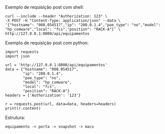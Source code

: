 Exemplo de requisição post com shell:

    curl --include --header "Authorization: 123" \
    -X POST -H "Content-Type: application/json" --data \
    '{"hostname": "008.054517","ip": "200.0.1.4","poe_type": "no","model": "hp_comware","local": "fcs","position": "RACK-A"}' \
    http://127.0.0.1:8000/api/equipamentos

Exemplo de requisição post com python:

    import requests
    import json

    url = 'http://127.0.0.1:8000/api/equipamentos'
    data = {"hostname": "008.054517",
            "ip": "200.0.1.4",
            "poe_type": "no",
            "model": "hp_comware",
            "local": "fcs",
            "position": "RACK-A"}
    headers = {'Authorization': '123'}

    r = requests.post(url, data=data, headers=headers)
    print(r.content)

Estrutura:

    equipamento -> porta -> snapshot -> macs
    
